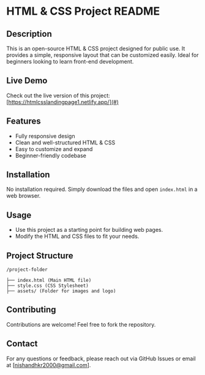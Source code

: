# HTML & CSS Project README

## Description
This is an open-source HTML & CSS project designed for public use. It provides a simple, responsive layout that can be customized easily. Ideal for beginners looking to learn front-end development.

## Live Demo
Check out the live version of this project: [https://htmlcsslandingpage1.netlify.app/](#)

## Features
- Fully responsive design
- Clean and well-structured HTML & CSS
- Easy to customize and expand
- Beginner-friendly codebase

## Installation
No installation required. Simply download the files and open `index.html` in a web browser.

## Usage
- Use this project as a starting point for building web pages.
- Modify the HTML and CSS files to fit your needs.

## Project Structure
```
/project-folder

├── index.html (Main HTML file)
├── style.css (CSS Stylesheet)
├── assets/ (Folder for images and logo)

```

## Contributing
Contributions are welcome! Feel free to fork the repository.


## Contact
For any questions or feedback, please reach out via GitHub Issues or email at [nishandhkr2000@gmail.com].
